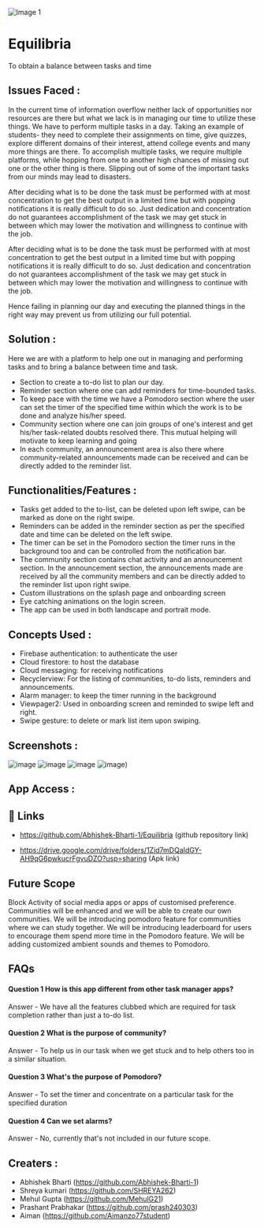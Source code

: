 ![Image 1](https://user-images.githubusercontent.com/92329310/155891491-0f2cd4b1-8564-47eb-a118-f5e1a7e5b78d.png)
# Equilibria

To obtain a balance between tasks and time

## Issues Faced :
In the current time of information overflow neither lack of opportunities nor resources are there but what we lack is in managing our time to utilize these things.  We have to perform multiple tasks in a day. Taking an example of students- they need to complete their assignments on time, give quizzes, explore different domains of their interest, attend college events and many more things are there.
To accomplish multiple tasks, we require multiple platforms, while hopping from one to another high chances of missing out one or the other thing is there. Slipping out of some of the important tasks from our minds may lead to disasters.

After deciding what is to be done the task must be performed with at most concentration to get the best output in a limited time but with popping notifications it is really difficult to do so. Just dedication and concentration do not guarantees accomplishment of the task we may get stuck in between which may lower the motivation and willingness to continue with the job. 

After deciding what is to be done the task must be performed with at most concentration to get the best output in a limited time but with popping notifications it is really difficult to do so. Just dedication and concentration do not guarantees accomplishment of the task we may get stuck in between which may lower the motivation and willingness to continue with the job.

Hence failing in planning our day and executing the planned things in the right way may prevent us from utilizing our full potential.

##  Solution :
Here we are with a platform to help one out in managing and performing tasks and to bring a balance between time and task.

* Section to create a to-do list to plan our day.
* Reminder section where one can add reminders for time-bounded tasks. 
* To keep pace with the time we have a Pomodoro section where the user can set the timer of the specified time within which the work is to be done and analyze his/her speed. 
* Community section where one can join groups of one's interest and get his/her task-related doubts resolved there. This mutual helping will motivate to keep learning and going 
* In each community, an announcement area is also there where community-related announcements made can be received and can be directly added to the reminder list.

## Functionalities/Features :
* Tasks get added to the to-list, can be deleted upon left swipe, can be marked as done on the right swipe. 
* Reminders can be added in the reminder section as per the specified date and time can be deleted on the left swipe. 
* The timer can be set in the Pomodoro section the timer runs in the background too and can be controlled from the notification bar.
* The community section contains chat activity and an announcement section. In the announcement section, the announcements made are received by all the community members and can be directly added to the reminder list upon  right swipe.
* Custom illustrations on the splash page and onboarding screen
* Eye catching animations on the login screen.
* The app can be used in both landscape and portrait mode.

## Concepts Used :
* Firebase authentication: to authenticate the user 
* Cloud firestore: to host the database 
* Cloud messaging:   for receiving notifications 
* Recyclerview:  For the listing of communities, to-do lists, reminders and announcements. 
* Alarm manager:  to keep the timer running in the background 
* Viewpager2: Used in onboarding screen and reminded to swipe left and right.
* Swipe gesture:  to delete or mark list item upon swiping.

## Screenshots :

![image](https://user-images.githubusercontent.com/92329310/155896151-8786bbf6-17fb-42f1-8a51-7b20b3dcbd59.png)
![image](https://user-images.githubusercontent.com/92329310/155896173-1ceeb7f3-1b53-4d84-8b45-06448c7d7018.png)
![image](https://user-images.githubusercontent.com/92329310/155896198-b25b468e-b6f7-420a-b8ac-ebc3ced00856.png)
![image](https://user-images.githubusercontent.com/92329310/155896230-6079d352-5e7d-44a4-aef0-32688364d924.png))

## App Access :

## 🔗 Links

* https://github.com/Abhishek-Bharti-1/Equilibria (github repository link)

* https://drive.google.com/drive/folders/1Zid7mDQaIdGY-AH9qG6pwkucrFgvuDZO?usp=sharing (Apk link)

## Future Scope
Block Activity of social media apps or apps of customised preference.
Communities will be enhanced and we will be able to create our own communities.
We will be introducing pomodoro feature for communities where we can study together.
We will be introducing leaderboard for users to encourage them spend more time in the Pomodoro feature.
We will be adding customized ambient sounds and themes to Pomodoro.

## FAQs

#### Question 1 How is this app different from other task manager apps?

Answer  -  We have all the features clubbed which are required for task completion rather than just a to-do list.


#### Question 2 What is the purpose of community?

Answer -  To help us in our task when we get stuck and to help others too in a similar situation.

#### Question 3 What's the purpose of Pomodoro?
Answer - To set the timer and concentrate on a particular task for  the specified duration

#### Question 4 Can we set alarms?
Answer - No, currently that's not included in our future scope.




 
 



## Creaters :

 - Abhishek Bharti    (https://github.com/Abhishek-Bharti-1)
 - Shreya kumari      (https://github.com/SHREYA262)
 - Mehul Gupta        (https://github.com/MehulG21)
 - Prashant Prabhakar (https://github.com/prash240303)
 - Aiman              (https://github.com/Aimanzo77student)
